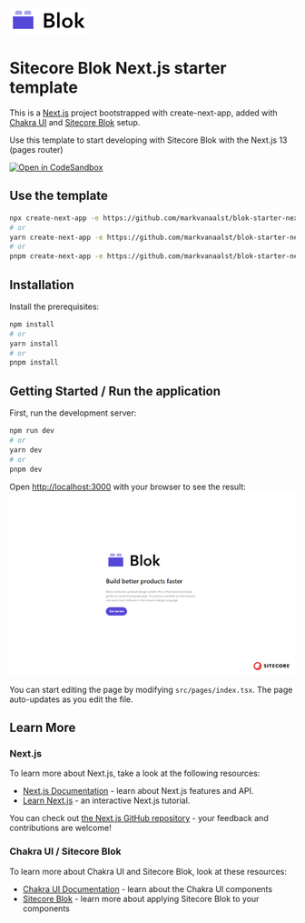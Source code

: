 ![Sitecore Blok logo](/public/blok-logo.svg "Sitecore Blok")
# Sitecore Blok Next.js starter template
This is a [Next.js](https://nextjs.org/) project bootstrapped with create-next-app, added with [Chakra UI](https://chakra-ui.com/) and [Sitecore Blok](https://blok.sitecore.com) setup.

Use this template to start developing with Sitecore Blok with the Next.js 13 (pages router)

[![Open in CodeSandbox](https://img.shields.io/badge/Open%20in-CodeSandbox-blue?style=flat-square&logo=codesandbox)](https://githubbox.com/markvanaalst/blok-starter-next)


## Use the template
```bash
npx create-next-app -e https://github.com/markvanaalst/blok-starter-next
# or
yarn create-next-app -e https://github.com/markvanaalst/blok-starter-next
# or
pnpm create-next-app -e https://github.com/markvanaalst/blok-starter-next
```

## Installation
Install the prerequisites:

```bash
npm install
# or
yarn install
# or
pnpm install
```

## Getting Started / Run the application

First, run the development server:

```bash
npm run dev
# or
yarn dev
# or
pnpm dev
```

Open [http://localhost:3000](http://localhost:3000) with your browser to see the result:
![Screenshot](/public/screenshot.png)

You can start editing the page by modifying `src/pages/index.tsx`. The page auto-updates as you edit the file.

## Learn More

### Next.js
To learn more about Next.js, take a look at the following resources:

- [Next.js Documentation](https://nextjs.org/docs) - learn about Next.js features and API.
- [Learn Next.js](https://nextjs.org/learn) - an interactive Next.js tutorial.

You can check out [the Next.js GitHub repository](https://github.com/vercel/next.js/) - your feedback and contributions are welcome!

### Chakra UI / Sitecore Blok
To learn more about Chakra UI and Sitecore Blok, look at these resources:

- [Chakra UI Documentation](https://chakra-ui.com/docs/components) - learn about the Chakra UI components
- [Sitecore Blok](https://blok.sitecore.com) - learn more about applying Sitecore Blok to your components
